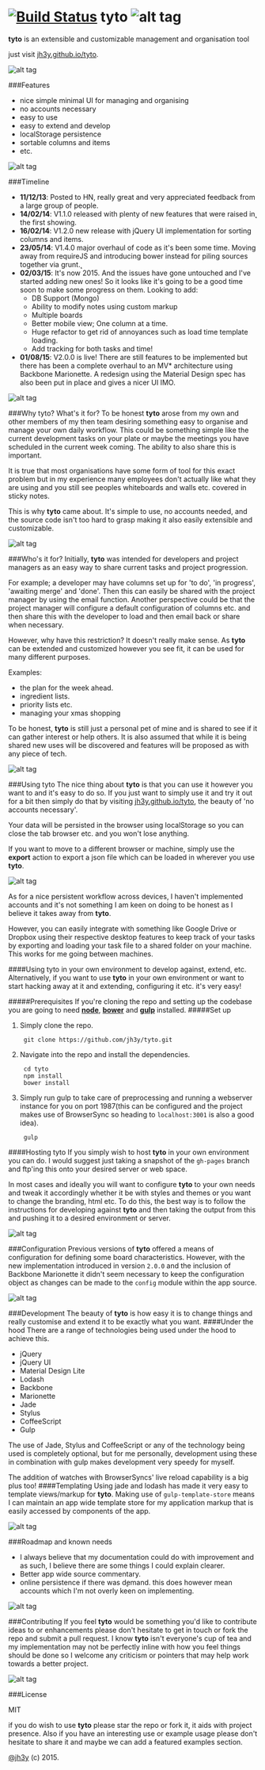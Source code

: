 [![Build Status](https://travis-ci.org/jh3y/tyto.svg?branch=master)](https://travis-ci.org/jh3y/tyto)
tyto ![alt tag](https://raw.github.com/jh3y/tyto/master/src/images/tyto.png)
===
__tyto__ is an extensible and customizable management and organisation tool

just visit [jh3y.github.io/tyto](http://jh3y.github.io/tyto).

![alt tag](https://raw.github.com/jh3y/pics/master/tyto/app_three_cols.png)

###Features
* nice simple minimal UI for managing and organising
* no accounts necessary
* easy to use
* easy to extend and develop
* localStorage persistence
* sortable columns and items
* etc.

![alt tag](https://raw.github.com/jh3y/pics/master/tyto/add_task.gif)


###Timeline
* __11/12/13__: Posted to HN, really great and very appreciated feedback from a large group of people.
* __14/02/14__: V1.1.0 released with plenty of new features that were raised in̨ the first showing.
* __16/02/14__: V1.2.0 new release with jQuery UI implementation for sorting columns and items.
* __23/05/14__: V1.4.0 major overhaul of code as it's been some time. Moving away from requireJS and introducing bower instead for piling sources together via grunt.̨
* __02/03/15__: It's now 2015. And the issues have gone untouched and I've started adding new ones! So it looks like it's going to be a good time soon to make some progress on them. Looking to add:
  * DB Support (Mongo)
  * Ability to modify notes using custom markup
  * Multiple boards
  * Better mobile view; One column at a time.
  * Huge refactor to get rid of annoyances such as load time template loading.
  * Add tracking for both tasks and time!
* __01/08/15__: V2.0.0 is live! There are still features to be implemented but there has been a complete overhaul to an MV* architecture using Backbone Marionette. A redesign using the Material Design spec has also been put in place and gives a nicer UI IMO.


![alt tag](https://raw.github.com/jh3y/pics/master/tyto/edit_view.png)

###Why tyto? What's it for?
To be honest __tyto__ arose from my own and other members of my then team desiring something easy to organise and manage your own daily workflow. This could be something simple like the current development tasks on your plate or maybe the meetings you have scheduled in the current week coming. The ability to also share this is important.

It is true that most organisations have some form of tool for this exact problem but in my experience many employees don't actually like what they are using and you still see peoples whiteboards and walls etc. covered in sticky notes.

This is why __tyto__ came about. It's simple to use, no accounts needed, and the source code isn't too hard to grasp making it also easily extensible and customizable.

![alt tag](https://raw.github.com/jh3y/pics/master/tyto/edit_task.gif)

###Who's it for?
Initially, __tyto__ was intended for developers and project managers as an easy way to share current tasks and project progression.

For example; a developer may have columns set up for 'to do', 'in progress', 'awaiting merge' and 'done'. Then this can easily be shared with the project manager by using the email function. Another perspective could be that the project manager will configure a default configuration of columns etc. and then share this with the developer to load and then email back or share when necessary.

However, why have this restriction? It doesn't really make sense. As __tyto__ can be extended and customized however you see fit, it can be used for many different purposes.

Examples:
* the plan for the week ahead.
* ingredient lists.
* priority lists etc.
* managing your xmas shopping

To be honest, __tyto__ is still just a personal pet of mine and is shared to see if it can gather interest or help others. It is also assumed that while it is being shared new uses will be discovered and features will be proposed as with any piece of tech.

![alt tag](https://raw.github.com/jh3y/pics/master/tyto/change_color.gif)


###Using tyto
The nice thing about __tyto__ is that you can use it however you want to and it's easy to do so. If you just want to simply use it and try it out for a bit then simply do that by visiting [jh3y.github.io/tyto](http://jh3y.github.io/tyto), the beauty of 'no accounts necessary'.

Your data will be persisted in the browser using localStorage so you can close the tab browser etc. and you won't lose anything.

If you want to move to a different browser or machine, simply use the __export__ action to export a json file which can be loaded in wherever you use __tyto__.

![alt tag](https://raw.github.com/jh3y/pics/master/tyto/menu.png)

As for a nice persistent workflow across devices, I haven't implemented accounts and it's not something I am keen on doing to be honest as I believe it takes away from __tyto__.

However, you can easily integrate with something like Google Drive or Dropbox using their respective desktop features to keep track of your tasks by exporting and loading your task file to a shared folder on your machine. This works for me going between machines.

####Using tyto in your own environment to develop against, extend, etc.
Alternatively, if you want to use __tyto__ in your own environment or want to start hacking away at it and extending, configuring it etc. it's very easy!

#####Prerequisites
If you're cloning the repo and setting up the codebase you are going to need __[node]()__, __[bower]()__ and  __[gulp]()__ installed.
#####Set up
1. Simply clone the repo.

        git clone https://github.com/jh3y/tyto.git

2. Navigate into the repo and install the dependencies.

        cd tyto
        npm install
        bower install

3. Simply run gulp to take care of preprocessing and running a webserver instance for you on port 1987(this can be configured and the project makes use of BrowserSync so heading to `localhost:3001` is also a good idea).

        gulp

####Hosting tyto
If you simply wish to host __tyto__ in your own environment you can do. I would suggest just taking a snapshot of the `gh-pages` branch and ftp'ing this onto your desired server or web space.

In most cases and ideally you will want to configure __tyto__ to your own needs and tweak it accordingly whether it be with styles and themes or you want to change the branding, html etc. To do this, the best way is to follow the instructions for developing against __tyto__ and then taking the output from this and pushing it to a desired environment or server.

![alt tag](https://raw.github.com/jh3y/pics/master/tyto/speed_dial.gif)

###Configuration
Previous versions of __tyto__ offered a means of configuration for defining some board characteristics. However, with the new implementation introduced in version `2.0.0` and the inclusion of Backbone Marionette it didn't seem necessary to keep the configuration object as changes can be made to the `config` module within the app source.

![alt tag](https://raw.github.com/jh3y/pics/master/tyto/time_track.gif)

###Development
The beauty of __tyto__ is how easy it is to change things and really customise and extend it to be exactly what you want.
####Under the hood
There are a range of technologies being used under the hood to achieve this.
* jQuery
* jQuery UI
* Material Design Lite
* Lodash
* Backbone
* Marionette
* Jade
* Stylus
* CoffeeScript
* Gulp

The use of Jade, Stylus and CoffeeScript or any of the technology being used is completely optional, but for me personally, development using these in combination with gulp makes development very speedy for myself.

The addition of watches with BrowserSyncs' live reload capability is a big plus too!
####Templating
Using jade and lodash has made it very easy to template views/markup for __tyto__. Making use of `gulp-template-store` means I can maintain an app wide template store for my application markup that is easily accessed by components of the app.

![alt tag](https://raw.github.com/jh3y/pics/master/tyto/move_task.gif)

###Roadmap and known needs
* I always believe that my documentation could do with improvement and as such, I believe there are some things I could explain clearer.
* Better app wide source commentary.
* online persistence if there was d̨emand. this does however mean accounts which I'm not overly keen on implementing.


![alt tag](https://raw.github.com/jh3y/pics/master/tyto/open_menu.gif)



###Contributing
If you feel __tyto__ would be something you'd like to contribute ideas to or enhancements please don't hesitate to get in touch or fork the repo and submit a pull request. I know __tyto__ isn't everyone's cup of tea and my implementation may not be perfectly inline with how you feel things should be done so I welcome any criticism or pointers that may help work towards a better project.

![alt tag](https://raw.github.com/jh3y/pics/master/tyto/show_time.png)

###License

MIT

if you do wish to use __tyto__ please star the repo or fork it, it aids with project presence. Also if you have an interesting use or example usage please don't hesitate to share it and maybe we can add a featured examples section.


[@jh3y](https://github.com/jh3y) (c) 2015.

